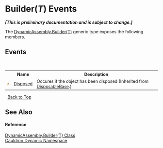 # Builder(*T*) Events
 _**\[This is preliminary documentation and is subject to change.\]**_

The <a href="T_Cauldron_Dynamic_DynamicAssembly_Builder_1">DynamicAssembly.Builder(T)</a> generic type exposes the following members.


## Events
&nbsp;<table><tr><th></th><th>Name</th><th>Description</th></tr><tr><td>![Public event](media/pubevent.gif "Public event")</td><td><a href="E_Cauldron_Core_DisposableBase_Disposed">Disposed</a></td><td>
Occures if the object has been disposed
 (Inherited from <a href="T_Cauldron_Core_DisposableBase">DisposableBase</a>.)</td></tr></table>&nbsp;
<a href="#builder(*t*)-events">Back to Top</a>

## See Also


#### Reference
<a href="T_Cauldron_Dynamic_DynamicAssembly_Builder_1">DynamicAssembly.Builder(T) Class</a><br /><a href="N_Cauldron_Dynamic">Cauldron.Dynamic Namespace</a><br />